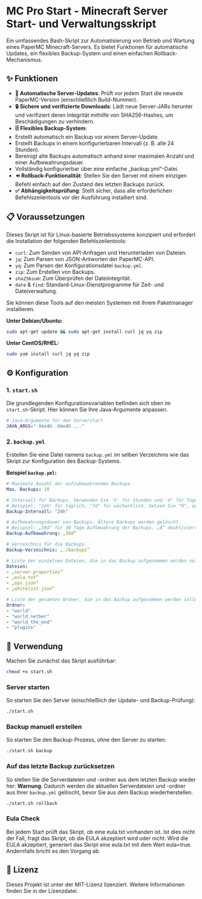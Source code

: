# MC Pro Start - Minecraft Server Start- und Verwaltungsskript

Ein umfassendes Bash-Skript zur Automatisierung von Betrieb und Wartung eines PaperMC Minecraft-Servers. Es bietet Funktionen für automatische Updates, ein flexibles Backup-System und einen einfachen Rollback-Mechanismus.

## ✨ Funktionen

- **🚀 Automatische Server-Updates**: Prüft vor jedem Start die neueste PaperMC-Version (einschließlich Build-Nummer).
- **🔒 Sichere und verifizierte Downloads**: Lädt neue Server-JARs herunter und verifiziert deren Integrität mithilfe von SHA256-Hashes, um Beschädigungen zu verhindern.
- **🗄️ Flexibles Backup-System**:
- Erstellt automatisch ein Backup vor einem Server-Update.
- Erstellt Backups in einem konfigurierbaren Intervall (z. B. alle 24 Stunden).
- Bereinigt alte Backups automatisch anhand einer maximalen Anzahl und einer Aufbewahrungsdauer.
- Vollständig konfigurierbar über eine einfache „backup.yml“-Datei.
- **⏪ Rollback-Funktionalität**: Stellen Sie den Server mit einem einzigen Befehl einfach auf den Zustand des letzten Backups zurück.
- **✅ Abhängigkeitsprüfung**: Stellt sicher, dass alle erforderlichen Befehlszeilentools vor der Ausführung installiert sind.

## 📋 Voraussetzungen

Dieses Skript ist für Linux-basierte Betriebssysteme konzipiert und erfordert die Installation der folgenden Befehlszeilentools:

- `curl`: Zum Senden von API-Anfragen und Herunterladen von Dateien.
- `jq`: Zum Parsen von JSON-Antworten der PaperMC-API.
- `yq`: Zum Parsen der Konfigurationsdatei `backup.yml`.
- `zip`: Zum Erstellen von Backups.
- `sha256sum`: Zum Überprüfen der Dateiintegrität.
- `date` & `find`: Standard-Linux-Dienstprogramme für Zeit- und Dateiverwaltung.

Sie können diese Tools auf den meisten Systemen mit Ihrem Paketmanager installieren.

**Unter Debian/Ubuntu:**
```bash
sudo apt-get update && sudo apt-get install curl jq yq zip
```

**Unter CentOS/RHEL:**
```bash
sudo yum install curl jq yq zip
```

## ⚙️ Konfiguration

### 1. `start.sh`

Die grundlegenden Konfigurationsvariablen befinden sich oben im `start.sh`-Skript. Hier können Sie Ihre Java-Argumente anpassen.

```bash
# Java-Argumente für den Serverstart
JAVA_ARGS="-Xms4G -Xmx4G ..."
```

### 2. `backup.yml`

Erstellen Sie eine Datei namens `backup.yml` im selben Verzeichnis wie das Skript zur Konfiguration des Backup-Systems.

**Beispiel `backup.yml`:**
```yaml
# Maximale Anzahl der aufzubewahrenden Backups.
Max. Backups: 10

# Intervall für Backups. Verwenden Sie 'h' für Stunden und 'd' für Tage.
# Beispiel: "24h" für täglich, "7d" für wöchentlich. Setzen Sie "0", um Intervall-Backups zu deaktivieren.
Backup-Intervall: "24h"

# Aufbewahrungsdauer von Backups. Ältere Backups werden gelöscht.
# Beispiel: „30d“ für 30 Tage Aufbewahrung der Backups. „0“ deaktiviert die Aufbewahrungsrichtlinie.
Backup-Aufbewahrung: „30d“

# Verzeichnis für die Backups.
Backup-Verzeichnis: „./backups“

# Liste der einzelnen Dateien, die in das Backup aufgenommen werden sollen.
Dateien:
- „server.properties“
- „eula.txt“
- „ops.json“
- „whitelist.json“

# Liste der gesamten Ordner, die in das Backup aufgenommen werden sollen.
Ordner:
- "world"
- "world_nether"
- "world_the_end"
- "plugins"
```

## 🚀 Verwendung

Machen Sie zunächst das Skript ausführbar:
```bash
chmod +x start.sh
```

### Server starten

So starten Sie den Server (einschließlich der Update- und Backup-Prüfung):
```bash
./start.sh
```

### Backup manuell erstellen

So starten Sie den Backup-Prozess, ohne den Server zu starten:
```bash
./start.sh backup
```

### Auf das letzte Backup zurücksetzen

So stellen Sie die Serverdateien und -ordner aus dem letzten Backup wieder her:
**Warnung**: Dadurch werden die aktuellen Serverdateien und -ordner aus Ihrer `backup.yml` gelöscht, bevor Sie aus dem Backup wiederherstellen.

```bash
./start.sh rollback
```

### Eula Check

Bei jedem Start prüft das Skript, ob eine eula.txt vorhanden ist. Ist dies nicht der Fall, fragt das Skript, ob die EULA akzeptiert wird oder nicht.
Wird die EULA akzeptiert, generiert das Skript eine eula.txt mit dem Wert eula=true. Andernfalls bricht es den Vorgang ab.


## 📄 Lizenz

Dieses Projekt ist unter der MIT-Lizenz lizenziert. Weitere Informationen finden Sie in der Lizenzdatei.
